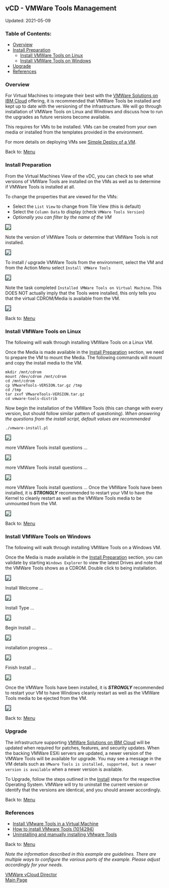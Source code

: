 ## vCD - VMWare Tools Management

Updated: 2021-05-09

### <a name="toc"></a>Table of Contents:
  - [Overview](#overview)
  - [Install Preparation](#install)
    - [Install VMWare Tools on Linux](#linux)
    - [Install VMWare Tools on Windows](#windows)
  - [Upgrade](#upgrade)
  - [References](#references)

###  <a name="overview"></a>Overview

For Virtual Machines to integrate their best with the [VMWare Solutions on IBM Cloud](https://cloud.ibm.com/infrastructure/vmware-solutions/console) offering, it is recommended that VMWare Tools be installed and kept up to date with the versioning of the infrastructure.  We will go through installation of VMWare Tools on Linux and Windows and discuss how to run the upgrades as future versions become available.

This requires for VMs to be installed.  VMs can be created from your own media or installed from the templates provided in the environment.  

For more details on deploying VMs see [Simple Deploy of a VM](https://ibm-vmwaresolutions.github.io/vcd/vm101/).

Back to: [Menu](#toc)

###  <a name="install"></a>Install Preparation

From the Virtual Machines View of the vDC, you can check to see what versions of VMWare Tools are installed on the VMs as well as to determine if VMWare Tools is installed at all.  

To change the properties that are viewed for the VMs:
- Select the `List View` to change from Tile View (this is default)
- Select the `Column Data` to display (check `VMWare Tools Version`)
- _Optionally you can filter by the name of the VM_

<img src="images/0-properties.png" style="border: 1px solid black">

Note the version of VMWare Tools or determine that VMWare Tools is not installed.

<img src="images/1-not-installed.png" style="border: 1px solid black">

To install / upgrade VMWare Tools from the environment, select the VM and from the Action Menu select `Install VMWare Tools`

<img src="images/2-mount-cd.png" style="border: 1px solid black">

Note the task completed `Installed VMWare Tools on Virtual Machine`.  This DOES NOT actually imply that the Tools were installed, this only tells you that the virtual CDROM/Media is available from the VM.

<img src="images/3-mounted-cd.png" style="border: 1px solid black">

Back to: [Menu](#toc)

###  <a name="linux"></a>Install VMWare Tools on Linux

The following will walk through installing VMWare Tools on a Linux VM.

Once the Media is made available in the [Install Preparation](#install) section, we need to prepare the VM to mount the Media.  The following commands will mount and copy the install media to the VM.

```
mkdir /mnt/cdrom
mount /dev/cdrom /mnt/cdrom
cd /mnt/cdrom
cp VMwareTools-VERSION.tar.gz /tmp
cd /tmp
tar zxvf VMwareTools-VERSION.tar.gz
cd vmware-tools-distrib
```

Now begin the installation of the VMWare Tools (this can change with every version, but should follow similar pattern of questioning).  _When answering the questions from the install script, default values are recommended_

```
./vmware-install.pl
```
<img src="images/4-linux.png" style="border: 1px solid black">

more VMWare Tools install questions ... 

<img src="images/5-linux.png" style="border: 1px solid black">

more VMWare Tools install questions ... 

<img src="images/6-linux.png" style="border: 1px solid black">

more VMWare Tools install questions ... Once the VMWare Tools have been installed, it is _**STRONGLY**_ recommended to restart your VM to have the Kernel to cleanly restart as well as the VMWare Tools media to be unmounted from the VM.

<img src="images/7-linux.png" style="border: 1px solid black">

Back to: [Menu](#toc)

###  <a name="windows"></a>Install VMWare Tools on Windows

The following will walk through installing VMWare Tools on a Windows VM.

Once the Media is made available in the [Install Preparation](#install) section, you can validate by starting `Windows Explorer` to view the latest Drives and note that the VMWare Tools shows as a CDROM.  Double click to being installation.

<img src="images/8-windows.png" style="border: 1px solid black">

Install Welcome ... 

<img src="images/9-windows.png" style="border: 1px solid black">

Install Type ... 

<img src="images/10-windows.png" style="border: 1px solid black">

Begin Install ... 

<img src="images/11-windows.png" style="border: 1px solid black">

installation progress ... 

<img src="images/12-windows.png" style="border: 1px solid black">

Finish Install ... 

<img src="images/13-windows.png" style="border: 1px solid black">

Once the VMWare Tools have been installed, it is _**STRONGLY**_ recommended to restart your VM to have Windows cleanly restart as well as the VMWare Tools media to be ejected from the VM.

<img src="images/14-windows.png" style="border: 1px solid black">

Back to: [Menu](#toc)

###  <a name="upgrade"></a>Upgrade

The infrastructure supporting [VMWare Solutions on IBM Cloud](https://cloud.ibm.com/infrastructure/vmware-solutions/console) will be updated when required for patches, features, and security updates.  When the backing VMWare ESXi servers are updated, a newer version of the VMWare Tools will be available for upgrade.  You may see a message in the VM details such as `VMware Tools is installed, supported, but a newer version is available` when a newer version is available.

To Upgrade, follow the steps outlined in the [Install](#install) steps for the respective Operating System.  VMWare will try to uninstall the current version or identify that the versions are identical, and you should answer accordingly.

Back to: [Menu](#toc)

###  <a name="references"></a>References

- [Install VMware Tools in a Virtual Machine](https://docs.vmware.com/en/VMware-Cloud-Director/10.2/VMware-Cloud-Director-Tenant-Portal-Guide/GUID-2D21BDFA-FADB-445A-8CB5-3628255773AC.html)
- [How to install VMware Tools (1014294)](https://kb.vmware.com/s/article/1014294)
- [Uninstalling and manually installing VMware Tools](https://kb.vmware.com/s/article/1014522)

Back to: [Menu](#toc)

_Note the information described in this example are guidelines.  There are multiple ways to configure the various parts of the example.  Please adjust accordingly for your needs._

[VMWare vCloud Director](https://ibm-vmwaresolutions.github.io/vcd/)<br/>
[Main Page](https://ibm-vmwaresolutions.github.io)
